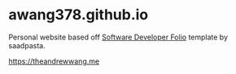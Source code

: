# awang378.github.io

Personal website based off [Software Developer Folio](https://github.com/saadpasta/developerFolio) template by saadpasta.

https://theandrewwang.me
